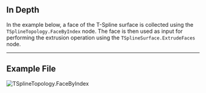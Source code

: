 ## In Depth
In the example below, a face of the T-Spline surface is collected using the `TSplineTopology.FaceByIndex` node. The face is then used as input for performing the extrusion operation using the `TSplineSurface.ExtrudeFaces` node.
___
## Example File

![TSplineTopology.FaceByIndex](./Autodesk.DesignScript.Geometry.TSpline.TSplineTopology.FaceByIndex_img.jpg)
